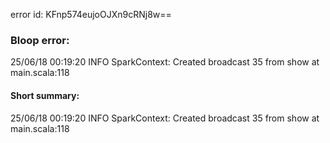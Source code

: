 error id: KFnp574eujoOJXn9cRNj8w==
### Bloop error:

25/06/18 00:19:20 INFO SparkContext: Created broadcast 35 from show at main.scala:118
#### Short summary: 

25/06/18 00:19:20 INFO SparkContext: Created broadcast 35 from show at main.scala:118